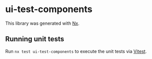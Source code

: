 # ui-test-components

This library was generated with [Nx](https://nx.dev).

## Running unit tests

Run `nx test ui-test-components` to execute the unit tests via [Vitest](https://vitest.dev/).
